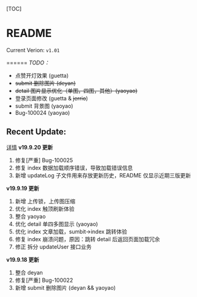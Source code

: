 [TOC]

README
======
Current Verion: `v1.01`

======
*TODO：*
- 点赞开灯效果 (guetta)
- ~~submit 删除图片 (deyan)~~
- ~~detail 图片显示优化（单图，四图，其他）(yaoyao)~~
- 登录页面修改 (guetta & ~~jerrio~~)
- submit 背景图 (yaoyao)
- Bug-100024 (yaoyao)

## Recent Update: ##
[详情](./updateLog.md)
**v19.9.20 更新**
1. 修复[严重] Bug-100025
2. 修复 index 数据加载顺序错误，导致加载错误信息
3. 新增 updateLog 子文件用来存放更新历史，README 仅显示近期三版更新

**v19.9.19 更新**
1. 新增 上传锁，上传图压缩
2. 优化 index 触顶刷新体验
3. 整合 yaoyao
4. 优化 detail 单四多图显示 (yaoyao)
5. 优化 index 文章加载，sumbit->index 跳转体验
6. 修复 index 崩溃问题，原因：跳转 detail 后返回页面加载冗余
7. 修正 拆分 updateUser 接口业务

**v19.9.18 更新**
1. 整合 deyan
2. 修复[严重] Bug-100022
3. 新增 submit 删除图片 (deyan && yaoyao)
